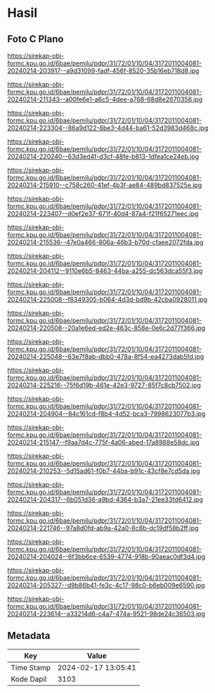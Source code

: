 # Hasil

## Foto C Plano

https://sirekap-obj-formc.kpu.go.id/6bae/pemilu/pdpr/31/72/01/10/04/3172011004081-20240214-203917--a9d31099-fadf-456f-8520-35b16eb718d8.jpg

https://sirekap-obj-formc.kpu.go.id/6bae/pemilu/pdpr/31/72/01/10/04/3172011004081-20240214-211343--a00fe6e1-a6c5-4dee-a768-68d8e2670356.jpg

https://sirekap-obj-formc.kpu.go.id/6bae/pemilu/pdpr/31/72/01/10/04/3172011004081-20240214-223304--86a9d122-8be3-4d44-ba61-52d3983d468c.jpg

https://sirekap-obj-formc.kpu.go.id/6bae/pemilu/pdpr/31/72/01/10/04/3172011004081-20240214-220240--63d3ed4f-d3cf-48fe-b613-1dfea1ce24eb.jpg

https://sirekap-obj-formc.kpu.go.id/6bae/pemilu/pdpr/31/72/01/10/04/3172011004081-20240214-215910--c758c260-41ef-4b3f-ae84-489bd837525e.jpg

https://sirekap-obj-formc.kpu.go.id/6bae/pemilu/pdpr/31/72/01/10/04/3172011004081-20240214-223407--d0ef2e37-671f-40d4-87a4-f21f65271eec.jpg

https://sirekap-obj-formc.kpu.go.id/6bae/pemilu/pdpr/31/72/01/10/04/3172011004081-20240214-215536--47e0a466-806a-46b3-b70d-cfaee2072fda.jpg

https://sirekap-obj-formc.kpu.go.id/6bae/pemilu/pdpr/31/72/01/10/04/3172011004081-20240214-204112--9110e6b5-8463-44ba-a255-dc563dca55f3.jpg

https://sirekap-obj-formc.kpu.go.id/6bae/pemilu/pdpr/31/72/01/10/04/3172011004081-20240214-225008--f8349305-b064-4d3d-bd9b-42cba0928011.jpg

https://sirekap-obj-formc.kpu.go.id/6bae/pemilu/pdpr/31/72/01/10/04/3172011004081-20240214-220508--20a1e6ed-ed2e-463c-858e-0e6c2d77f366.jpg

https://sirekap-obj-formc.kpu.go.id/6bae/pemilu/pdpr/31/72/01/10/04/3172011004081-20240214-225048--63e7f8ab-dbb0-478a-8f54-ea4273dab5fd.jpg

https://sirekap-obj-formc.kpu.go.id/6bae/pemilu/pdpr/31/72/01/10/04/3172011004081-20240214-225216--75f6d19b-461e-42e3-9727-85f7c8cb7502.jpg

https://sirekap-obj-formc.kpu.go.id/6bae/pemilu/pdpr/31/72/01/10/04/3172011004081-20240214-204904--84c161cd-f8b4-4d52-bca3-7998623077b3.jpg

https://sirekap-obj-formc.kpu.go.id/6bae/pemilu/pdpr/31/72/01/10/04/3172011004081-20240214-215147--f9aa7d4c-775f-4a06-abed-17a8988e58dc.jpg

https://sirekap-obj-formc.kpu.go.id/6bae/pemilu/pdpr/31/72/01/10/04/3172011004081-20240214-210253--5d15ad61-f0b7-44ba-b91c-43cf8e7cd5da.jpg

https://sirekap-obj-formc.kpu.go.id/6bae/pemilu/pdpr/31/72/01/10/04/3172011004081-20240214-204317--6b051d36-a9bd-4364-b3a7-21ee33fd6412.jpg

https://sirekap-obj-formc.kpu.go.id/6bae/pemilu/pdpr/31/72/01/10/04/3172011004081-20240214-221746--97a8d0fd-ab9a-42a0-8c8b-dc19df58b2ff.jpg

https://sirekap-obj-formc.kpu.go.id/6bae/pemilu/pdpr/31/72/01/10/04/3172011004081-20240214-204024--6f3bb6ce-6539-4774-918b-90aeac0df3d4.jpg

https://sirekap-obj-formc.kpu.go.id/6bae/pemilu/pdpr/31/72/01/10/04/3172011004081-20240214-205327--d9b86b41-fe3c-4c17-98c0-b6eb009e6590.jpg

https://sirekap-obj-formc.kpu.go.id/6bae/pemilu/pdpr/31/72/01/10/04/3172011004081-20240214-223614--a33214d6-c4a7-474a-9521-98de24c36503.jpg


## Metadata

| Key        | Value               |
| ---------- | ------------------- |
| Time Stamp | 2024-02-17 13:05:41 |
| Kode Dapil | 3103                |



